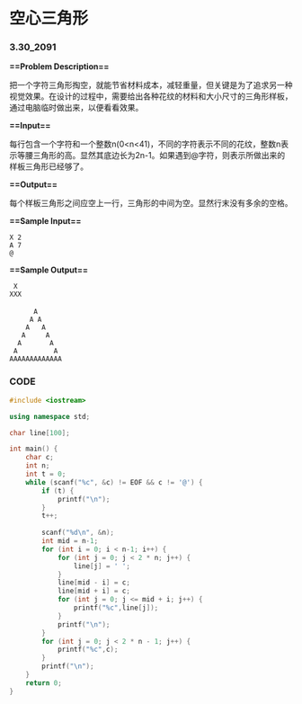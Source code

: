 # 空心三角形

### 3.30_2091

**==Problem Description==**

把一个字符三角形掏空，就能节省材料成本，减轻重量，但关键是为了追求另一种视觉效果。在设计的过程中，需要给出各种花纹的材料和大小尺寸的三角形样板，通过电脑临时做出来，以便看看效果。

**==Input==**

每行包含一个字符和一个整数n(0<n<41)，不同的字符表示不同的花纹，整数n表示等腰三角形的高。显然其底边长为2n-1。如果遇到@字符，则表示所做出来的样板三角形已经够了。

**==Output==**

每个样板三角形之间应空上一行，三角形的中间为空。显然行末没有多余的空格。

**==Sample Input==**

```
X 2
A 7
@
```

**==Sample Output==**

```
 X
XXX
　
      A
     A A
    A   A
   A     A
  A       A
 A         A
AAAAAAAAAAAAA
```

 

### CODE

```cpp
#include <iostream>

using namespace std;

char line[100];

int main() {
    char c;
    int n;
    int t = 0;
    while (scanf("%c", &c) != EOF && c != '@') {
        if (t) {
            printf("\n");
        }
        t++;
        
        scanf("%d\n", &n);
        int mid = n-1;
        for (int i = 0; i < n-1; i++) {
            for (int j = 0; j < 2 * n; j++) {
                line[j] = ' ';
            }
            line[mid - i] = c;
            line[mid + i] = c;
            for (int j = 0; j <= mid + i; j++) {
                printf("%c",line[j]);
            }
            printf("\n");
        }
        for (int j = 0; j < 2 * n - 1; j++) {
            printf("%c",c);
        }
        printf("\n");
    }
    return 0;
}
```

